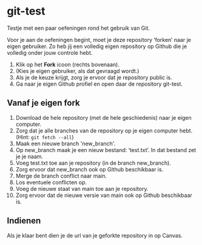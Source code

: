 # git-test

Testje met een paar oefeningen rond het gebruik van Git.

Voor je aan de oefeningen begint, moet je deze repository ‘forken’ naar je eigen gebruiker. Zo heb jij een volledig eigen repository op Github die je volledig onder jouw controle hebt.

1. Klik op het **Fork** icoon (rechts bovenaan).
2. (Kies je eigen gebruiker, als dat gevraagd wordt.)
3. Als je de keuze krijgt, zorg je ervoor dat je repository public is.
4. Ga naar je eigen Github profiel en open daar de repository git-test.

## Vanaf je eigen fork

1. Download de hele repository (met de hele geschiedenis) naar je eigen computer.
2. Zorg dat je alle branches van de repository op je eigen computer hebt. (Hint: `git fetch --all`)
3. Maak een nieuwe branch 'new_branch'.
4. Op new_branch maak je een nieuw bestand: ‘test.txt’. In dat bestand zet je je naam.
5. Voeg test.txt toe aan je repository (in de branch new_branch).
6. Zorg ervoor dat new_branch ook op Github beschikbaar is.
7. Merge de branch conflict naar main.
8. Los eventuele conflicten op.
9. Voeg de nieuwe staat van main toe aan je repository.
10. Zorg ervoor dat de nieuwe versie van main ook op Github beschikbaar is.

## Indienen

Als je klaar bent dien je de url van je geforkte repository in op Canvas.
